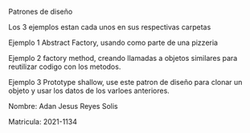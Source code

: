 Patrones de diseño

Los 3 ejemplos estan cada unos en sus respectivas carpetas

Ejemplo 1 Abstract Factory, usando como parte de una pizzeria

Ejemplo 2 factory method, creando llamadas a objetos similares para reutilizar codigo con los metodos.

Ejemplo 3 Prototype shallow, use este patron de diseño para clonar un objeto y usar los datos de los varloes anteriores.

Nombre: Adan Jesus Reyes Solis

Matricula: 2021-1134
